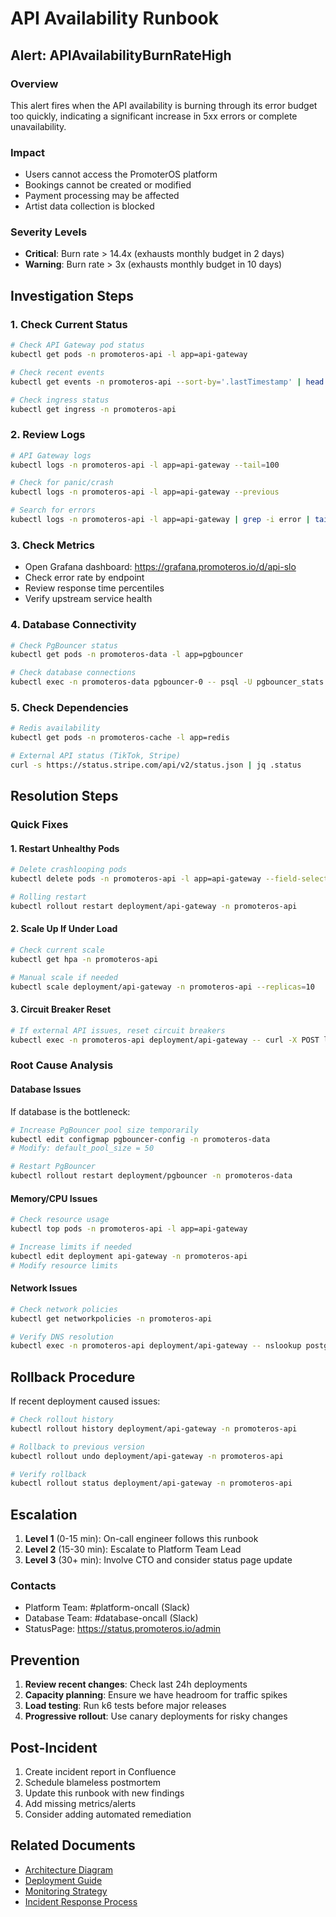 # API Availability Runbook

## Alert: APIAvailabilityBurnRateHigh

### Overview
This alert fires when the API availability is burning through its error budget too quickly, indicating a significant increase in 5xx errors or complete unavailability.

### Impact
- Users cannot access the PromoterOS platform
- Bookings cannot be created or modified
- Payment processing may be affected
- Artist data collection is blocked

### Severity Levels
- **Critical**: Burn rate > 14.4x (exhausts monthly budget in 2 days)
- **Warning**: Burn rate > 3x (exhausts monthly budget in 10 days)

## Investigation Steps

### 1. Check Current Status
```bash
# Check API Gateway pod status
kubectl get pods -n promoteros-api -l app=api-gateway

# Check recent events
kubectl get events -n promoteros-api --sort-by='.lastTimestamp' | head -20

# Check ingress status
kubectl get ingress -n promoteros-api
```

### 2. Review Logs
```bash
# API Gateway logs
kubectl logs -n promoteros-api -l app=api-gateway --tail=100

# Check for panic/crash
kubectl logs -n promoteros-api -l app=api-gateway --previous

# Search for errors
kubectl logs -n promoteros-api -l app=api-gateway | grep -i error | tail -50
```

### 3. Check Metrics
- Open Grafana dashboard: https://grafana.promoteros.io/d/api-slo
- Check error rate by endpoint
- Review response time percentiles
- Verify upstream service health

### 4. Database Connectivity
```bash
# Check PgBouncer status
kubectl get pods -n promoteros-data -l app=pgbouncer

# Check database connections
kubectl exec -n promoteros-data pgbouncer-0 -- psql -U pgbouncer_stats -d pgbouncer -c "SHOW POOLS;"
```

### 5. Check Dependencies
```bash
# Redis availability
kubectl get pods -n promoteros-cache -l app=redis

# External API status (TikTok, Stripe)
curl -s https://status.stripe.com/api/v2/status.json | jq .status
```

## Resolution Steps

### Quick Fixes

#### 1. Restart Unhealthy Pods
```bash
# Delete crashlooping pods
kubectl delete pods -n promoteros-api -l app=api-gateway --field-selector status.phase=Failed

# Rolling restart
kubectl rollout restart deployment/api-gateway -n promoteros-api
```

#### 2. Scale Up If Under Load
```bash
# Check current scale
kubectl get hpa -n promoteros-api

# Manual scale if needed
kubectl scale deployment/api-gateway -n promoteros-api --replicas=10
```

#### 3. Circuit Breaker Reset
```bash
# If external API issues, reset circuit breakers
kubectl exec -n promoteros-api deployment/api-gateway -- curl -X POST localhost:8080/admin/circuit-breaker/reset
```

### Root Cause Analysis

#### Database Issues
If database is the bottleneck:
```bash
# Increase PgBouncer pool size temporarily
kubectl edit configmap pgbouncer-config -n promoteros-data
# Modify: default_pool_size = 50

# Restart PgBouncer
kubectl rollout restart deployment/pgbouncer -n promoteros-data
```

#### Memory/CPU Issues
```bash
# Check resource usage
kubectl top pods -n promoteros-api -l app=api-gateway

# Increase limits if needed
kubectl edit deployment api-gateway -n promoteros-api
# Modify resource limits
```

#### Network Issues
```bash
# Check network policies
kubectl get networkpolicies -n promoteros-api

# Verify DNS resolution
kubectl exec -n promoteros-api deployment/api-gateway -- nslookup postgres.promoteros-data.svc.cluster.local
```

## Rollback Procedure

If recent deployment caused issues:
```bash
# Check rollout history
kubectl rollout history deployment/api-gateway -n promoteros-api

# Rollback to previous version
kubectl rollout undo deployment/api-gateway -n promoteros-api

# Verify rollback
kubectl rollout status deployment/api-gateway -n promoteros-api
```

## Escalation

1. **Level 1** (0-15 min): On-call engineer follows this runbook
2. **Level 2** (15-30 min): Escalate to Platform Team Lead
3. **Level 3** (30+ min): Involve CTO and consider status page update

### Contacts
- Platform Team: #platform-oncall (Slack)
- Database Team: #database-oncall (Slack)
- StatusPage: https://status.promoteros.io/admin

## Prevention

1. **Review recent changes**: Check last 24h deployments
2. **Capacity planning**: Ensure we have headroom for traffic spikes
3. **Load testing**: Run k6 tests before major releases
4. **Progressive rollout**: Use canary deployments for risky changes

## Post-Incident

1. Create incident report in Confluence
2. Schedule blameless postmortem
3. Update this runbook with new findings
4. Add missing metrics/alerts
5. Consider adding automated remediation

## Related Documents
- [Architecture Diagram](../docs/architecture.md)
- [Deployment Guide](../docs/deployment.md)
- [Monitoring Strategy](../docs/monitoring.md)
- [Incident Response Process](../docs/incident-response.md)
